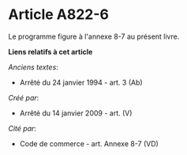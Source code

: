 # Article A822-6

Le programme figure à l'annexe 8-7 au présent livre.

**Liens relatifs à cet article**

_Anciens textes_:

  - Arrêté du 24 janvier 1994 - art. 3 (Ab)

_Créé par_:

  - Arrêté du 14 janvier 2009 - art. (V)

_Cité par_:

  - Code de commerce - art. Annexe 8-7 (VD)
